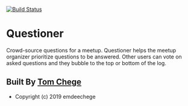 [![Build Status](https://www.travis-ci.org/emdeechege/Questionaire-API.svg?branch=master)](https://www.travis-ci.org/emdeechege/Questionaire-API)

# Questioner

Crowd-source questions for a meetup. Questioner helps the meetup organizer prioritize questions to be answered. Other users can vote on asked questions and they bubble to the top or bottom of the log.


## Built By [Tom Chege](https://github.com/emdeechege/)
* Copyright (c) 2019 emdeechege

